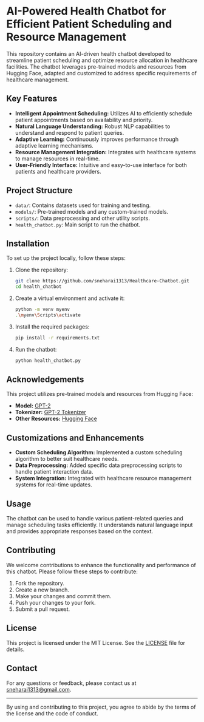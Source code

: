 # AI-Powered Health Chatbot for Efficient Patient Scheduling and Resource Management

This repository contains an AI-driven health chatbot developed to streamline patient scheduling and optimize resource allocation in healthcare facilities. The chatbot leverages pre-trained models and resources from Hugging Face, adapted and customized to address specific requirements of healthcare management.

## Key Features

- **Intelligent Appointment Scheduling:** Utilizes AI to efficiently schedule patient appointments based on availability and priority.
- **Natural Language Understanding:** Robust NLP capabilities to understand and respond to patient queries.
- **Adaptive Learning:** Continuously improves performance through adaptive learning mechanisms.
- **Resource Management Integration:** Integrates with healthcare systems to manage resources in real-time.
- **User-Friendly Interface:** Intuitive and easy-to-use interface for both patients and healthcare providers.

## Project Structure

- `data/`: Contains datasets used for training and testing.
- `models/`: Pre-trained models and any custom-trained models.
- `scripts/`: Data preprocessing and other utility scripts.
- `health_chatbot.py`: Main script to run the chatbot.

## Installation

To set up the project locally, follow these steps:

1. Clone the repository:
    ```bash
    git clone https://github.com/sneharai1313/Healthcare-Chatbot.git
    cd health_chatbot
    ```

2. Create a virtual environment and activate it:
    ```bash
    python -m venv myenv
    .\myenv\Scripts\activate
    ```

3. Install the required packages:
    ```bash
    pip install -r requirements.txt
    ```

4. Run the chatbot:
    ```bash
    python health_chatbot.py
    ```

## Acknowledgements

This project utilizes pre-trained models and resources from Hugging Face:

- **Model:** [GPT-2](https://huggingface.co/gpt2)
- **Tokenizer:** [GPT-2 Tokenizer](https://huggingface.co/gpt2/tokenizer)
- **Other Resources:** [Hugging Face](https://huggingface.co/)

## Customizations and Enhancements

- **Custom Scheduling Algorithm:** Implemented a custom scheduling algorithm to better suit healthcare needs.
- **Data Preprocessing:** Added specific data preprocessing scripts to handle patient interaction data.
- **System Integration:** Integrated with healthcare resource management systems for real-time updates.

## Usage

The chatbot can be used to handle various patient-related queries and manage scheduling tasks efficiently. It understands natural language input and provides appropriate responses based on the context.

## Contributing

We welcome contributions to enhance the functionality and performance of this chatbot. Please follow these steps to contribute:

1. Fork the repository.
2. Create a new branch.
3. Make your changes and commit them.
4. Push your changes to your fork.
5. Submit a pull request.

## License

This project is licensed under the MIT License. See the [LICENSE](LICENSE) file for details.

## Contact

For any questions or feedback, please contact us at [sneharai1313@gmail.com](mailto:sneharai1313@gmail.com).

---

By using and contributing to this project, you agree to abide by the terms of the license and the code of conduct.

